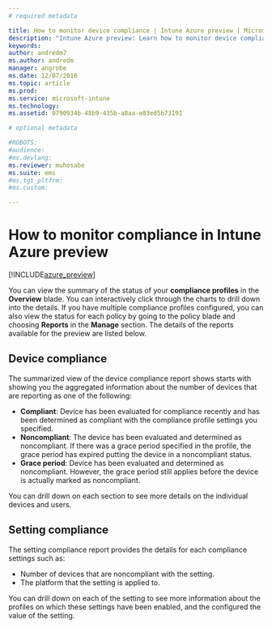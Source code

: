 ```yaml
---
# required metadata

title: How to monitor device compliance | Intune Azure preview | Microsoft Docs
description: "Intune Azure preview: Learn how to monitor device compliance."
keywords:
author: andredm7
ms.author: andredm
manager: angrobe
ms.date: 12/07/2016
ms.topic: article
ms.prod:
ms.service: microsoft-intune
ms.technology:
ms.assetid: 0790934b-48b9-435b-a8aa-e83ed5b73191

# optional metadata

#ROBOTS:
#audience:
#ms.devlang:
ms.reviewer: muhosabe
ms.suite: ems
#ms.tgt_pltfrm:
#ms.custom:

---
```

# How to monitor compliance in Intune Azure preview

[!INCLUDE[azure_preview](../includes/azure_preview.md)]

You can view the summary of the status of your **compliance profiles** in the **Overview** blade.
You can interactively click through the charts to drill down into the details. If you have multiple compliance profiles configured, you can also view the status for each policy by going to the policy blade and choosing **Reports** in the **Manage** section.  The details of the reports available for the preview are listed below.

##  Device compliance

The summarized view of the device compliance report shows starts with showing you the aggregated information about the number of devices that are reporting as one of the following:

- **Compliant**: Device has been evaluated for compliance recently and has been determined as compliant with the compliance profile settings you specified.
- **Noncompliant**: The device has been evaluated and determined as noncompliant.  If there was a grace period specified in the profile, the grace period has expired putting the device in a noncompliant status.
- **Grace period**: Device has been evaluated and determined as noncompliant. However, the grace period still applies before the device is actually marked as noncompliant.

You can drill down on each section to see more details on the individual devices and users.

## Setting compliance

The setting compliance report provides the details for each compliance settings such as:

- Number of devices that are noncompliant with the setting.
- The platform that the setting is applied to.

You can drill down on each of the setting to see more information about the profiles on which these settings have been enabled, and the configured the value of the setting.
